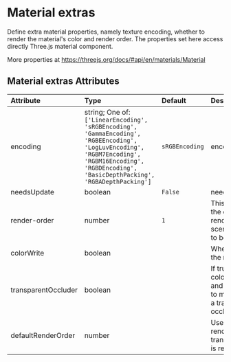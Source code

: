 
Material extras
===============


Define extra material properties, namely texture encoding, whether to render the material's color and render order. The properties set here access directly Three.js material component. 

More properties at <a href='https://threejs.org/docs/#api/en/materials/Material'>https://threejs.org/docs/#api/en/materials/Material</a>

Material extras Attributes
---------------------------

|Attribute|Type|Default|Description|Required|
| :--- | :--- | :--- | :--- | :--- |
|encoding|string; One of: ```['LinearEncoding', 'sRGBEncoding', 'GammaEncoding', 'RGBEEncoding', 'LogLuvEncoding', 'RGBM7Encoding', 'RGBM16Encoding', 'RGBDEncoding', 'BasicDepthPacking', 'RGBADepthPacking']```|```sRGBEncoding```|encoding|No|
|needsUpdate|boolean|```False```|needsUpdate|No|
|render-order|number|```1```|This value allows the default rendering order of scene graph objects to be overridden.|No|
|colorWrite|boolean||Whether to render the material’s color|No|
|transparentOccluder|boolean||If true, will set colorWrite=false and renderOrder=0 to make the material a transparent occluder.|No|
|defaultRenderOrder|number||Used as the renderOrder when transparentOccluder is reset to false.|No|
